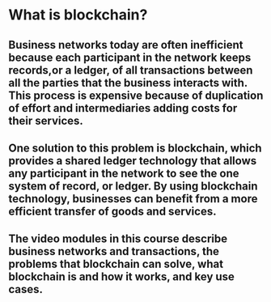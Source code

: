 # What is blockchain?

## Business networks today are often inefficient because each participant in the network keeps records,or a ledger, of all transactions between all the parties that the business interacts with. This process is expensive because of duplication of effort and intermediaries adding costs for their services.

## One solution to this problem is blockchain, which provides a shared ledger technology that allows any participant in the network to see the one system of record, or ledger. By using blockchain technology, businesses can benefit from a more efficient transfer of goods and services.

## The video modules in this course describe business networks and transactions, the problems that blockchain can solve, what blockchain is and how it works, and key use cases.
